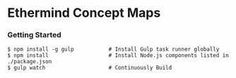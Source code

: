 # Ethermind Concept Maps

### Getting Started

```shell
$ npm install -g gulp           # Install Gulp task runner globally
$ npm install                   # Install Node.js components listed in ./package.json
$ gulp watch                    # Continuously Build
```
